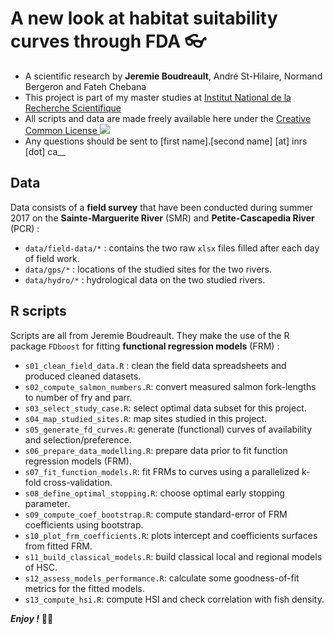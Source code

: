 A new look at habitat suitability curves through FDA 👓
================================================================================


+ A scientific research by __Jeremie Boudreault__, André St-Hilaire, Normand Bergeron and Fateh Chebana
+ This project is part of my master studies at [Institut National de la Recherche Scientifique](http://inrs.ca)
+ All scripts and data are made freely available here under the [Creative Common License ![](https://i.creativecommons.org/l/by-nc-nd/4.0/80x15.png)](http://creativecommons.org/licenses/by-nc-nd/4.0/)
+ Any questions should be sent to [first name].[second name] [at] inrs [dot] ca__


Data
--------------------------------------------------------------------------------


Data consists of a __field survey__ that have been conducted during summer 2017 on the  __Sainte-Marguerite River__ (SMR) and __Petite-Cascapedia River__ (PCR) :

+ `data/field-data/*` : contains the two raw `xlsx` files filled after each day of field work.
+ `data/gps/*` : locations of the studied sites for the two rivers.
+ `data/hydro/*` : hydrological data on the two studied rivers.


R scripts
--------------------------------------------------------------------------------


Scripts are all from Jeremie Boudreault. They make the use of the R package `FDboost` for fitting __functional regression models__ (FRM) :

+ `s01_clean_field_data.R` : clean the field data spreadsheets and produced cleaned datasets.
+ `s02_compute_salmon_numbers.R`: convert measured salmon fork-lengths to number of fry and parr.
+ `s03_select_study_case.R`: select optimal data subset for this project.
+ `s04_map_studied_sites.R`: map sites studied in this project.
+ `s05_generate_fd_curves.R`: generate (functional) curves of availability and selection/preference.
+ `s06_prepare_data_modelling.R`: prepare data prior to fit function regression models (FRM).
+ `s07_fit_function_models.R`: fit FRMs to curves using a parallelized k-fold cross-validation. 
+ `s08_define_optimal_stopping.R`: choose optimal early stopping parameter.
+ `s09_compute_coef_bootstrap.R`: compute standard-error of FRM coefficients using bootstrap. 
+ `s10_plot_frm_coefficients.R`: plots intercept and coefficients surfaces from fitted FRM.
+ `s11_build_classical_models.R`: build classical local and regional models of HSC.
+ `s12_assess_models_performance.R`: calculate some goodness-of-fit metrics for the fitted models. 
+ `s13_compute_hsi.R`: compute HSI and check correlation with fish density.

___Enjoy !___ ✌🏻